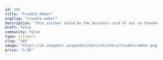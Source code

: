 ```yaml
---
id: 105
title: "Trouble Maker"
orgSlug: "trouble-maker"
description: "This sticker could be the business card of our co-founder Luise: She serves as our Chief Business Trouble Maker. Are you as well not only a maker but also a trouble maker? Then this sticker is exactly what you need to pimp your laptop! Shirts and Hoodies are available at our Teespring store."
draft: false
community: false
type: stickers
slug: "105"
image: "https://ik.imagekit.io/pyodstickers/stickers/trouble-maker.png"
price: "3.50"
---
```

